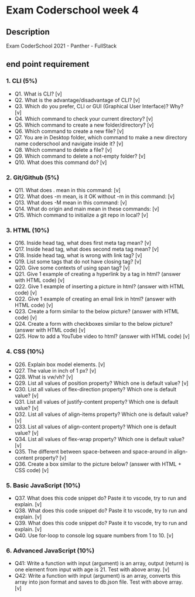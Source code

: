 # Exam Coderschool week 4

## Description

Exam CoderSchool 2021 - Panther - FullStack

## end point requirement
### 1. CLI (5%)

- Q1. What is CLI?   [v]
- Q2. What is the advantage/disadvantage of CLI?   [v]
- Q3. Which do you prefer, CLI or GUI (Graphical User Interface)? Why?   [v]
- Q4. Which command to check your current directory?   [v]
- Q5. Which command to create a new folder/directory?   [v]
- Q6. Which command to create a new file?   [v]
- Q7. You are in Desktop folder, which command to make a new directory name coderschool and navigate inside it?   [v]
- Q8. Which command to delete a file?   [v]
- Q9. Which command to delete a not-empty folder?    [v]
- Q10. What does this command do?   [v]
### 2. Git/Github (5%)
- Q11. What does . mean in this command:   [v]
- Q12. What does -m mean, is it OK without -m in this command:   [v]
- Q13. What does -M mean in this command:   [v]
- Q14. What do origin and main mean in these commands:   [v]
- Q15. Which command to initialize a git repo in local?   [v]
### 3. HTML (10%)
- Q16. Inside head tag, what does first meta tag mean?   [v]
- Q17. Inside head tag, what does second meta tag mean?   [v]
- Q18. Inside head tag, what is wrong with link tag?   [v]
- Q19. List some tags that do not have closing tag?    [v]
- Q20. Give some contexts of using span tag?   [v]
- Q21. Give 1 example of creating a hyperlink by a tag in html? (answer with HTML code)   [v]
- Q22. Give 1 example of inserting a picture in html? (answer with HTML code)   [v]
- Q22. Give 1 example of creating an email link in html? (answer with HTML code)   [v]
- Q23. Create a form similar to the below picture? (answer with HTML code)   [v]
- Q24. Create a form with checkboxes similar to the below picture? (answer with HTML code)   [v]
- Q25. How to add a YouTube video to html? (answer with HTML code)   [v]
### 4. CSS (10%)
- Q26. Explain box model elements.   [v]
- Q27. The value in inch of 1 px?   [v]
- Q28. What is vw/vh?      [v]
- Q29. List all values of position property? Which one is default value?   [v]
- Q30. List all values of flex-direction property? Which one is default value?   [v]
- Q31. List all values of justify-content property? Which one is default value?   [v]
- Q32. List all values of align-items property? Which one is default value?   [v]
- Q33. List all values of align-content property? Which one is default value?   [v]
- Q34. List all values of flex-wrap property? Which one is default value?   [v]
- Q35. The different between space-between and space-around in align-content property?   [v]
- Q36. Create a box similar to the picture below? (answer with HTML + CSS code)   [v]
### 5. Basic JavaScript (10%)
- Q37. What does this code snippet do? Paste it to vscode, try to run and explain.   [v]
- Q38. What does this code snippet do? Paste it to vscode, try to run and explain.   [v]
- Q39. What does this code snippet do? Paste it to vscode, try to run and explain.   [v]
- Q40. Use for-loop to console log square numbers from 1 to 10.   [v]
### 6. Advanced JavaScript (10%)
- Q41: Write a function with input (argument) is an array, output (return) is one element from input with age is 21. Test with above array.   [v]
- Q42: Write a function with input (argument) is an array, converts this array into json format and saves to db.json file. Test with above array.   [v]


